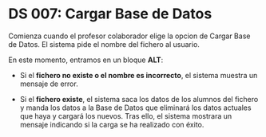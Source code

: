 # DS 007: Cargar Base de Datos

Comienza cuando el profesor colaborador elige la opcion de Cargar Base de Datos. El sistema pide el nombre del fichero al usuario.

En este momento, entramos en un bloque **ALT**: 

 * Si el **fichero no existe o el nombre es incorrecto**, el sistema muestra un mensaje de error.

 * Si el **fichero existe**, el sistema saca los datos de los alumnos del fichero y manda los datos a la Base de Datos que eliminará los datos actuales que haya y cargará los nuevos. Tras ello, el sistema mostrara un mensaje indicando si la carga se ha realizado con éxito.
